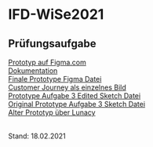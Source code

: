 # IFD-WiSe2021
## Prüfungsaufgabe

<a href="https://www.figma.com/proto/bMZmawo5r12L8lUnHM7w44/Prototype?scaling=min-zoom&node-id=0%3A2">Prototyp auf Figma.com</a><br>
<a href="https://burntsanctuary.github.io/IFD-WiSe2021/Abgabe_Pruefungsaufgabe/Dokumentation.pdf">Dokumentation</a><br>
<a href="https://burntsanctuary.github.io/IFD-WiSe2021/Abgabe_Pruefungsaufgabe/Prototype.fig">Finale Prototype Figma Datei</a><br>
<a href="https://burntsanctuary.github.io/IFD-WiSe2021/Abgabe_Pruefungsaufgabe/CustomerJourney.png">Customer Journey als einzelnes Bild</a><br>
<a href="https://burntsanctuary.github.io/IFD-WiSe2021/Abgabe_Pruefungsaufgabe/Prototype_Afg3_edited.sketch">Prototype Aufgabe 3 Edited Sketch Datei</a><br>
<a href="https://burntsanctuary.github.io/IFD-WiSe2021/Abgabe_Pruefungsaufgabe/Prototype_Afg3.sketch">Original Prototype Aufgabe 3 Sketch Datei</a><br>
<a href="https://lun-us.icons8.com/p/VIrEFehbJkec7jPJCEdGCA/O0S1tWycZkW2HaAaXkr9cg/index.html">Alter Prototyp über Lunacy</a><br>

<br>Stand: 18.02.2021<br>
